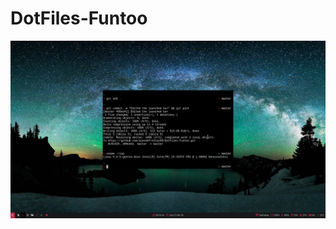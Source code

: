 # DotFiles-Funtoo

![My home](https://github.com/alexdefreitas99/DotFiles-Funtoo/blob/master/MyHome.png)


